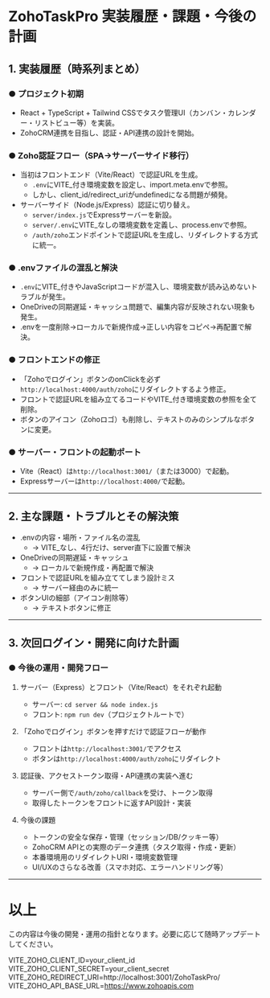 # ZohoTaskPro 実装履歴・課題・今後の計画

## 1. 実装履歴（時系列まとめ）

### ● プロジェクト初期
- React + TypeScript + Tailwind CSSでタスク管理UI（カンバン・カレンダー・リストビュー等）を実装。
- ZohoCRM連携を目指し、認証・API連携の設計を開始。

### ● Zoho認証フロー（SPA→サーバーサイド移行）
- 当初はフロントエンド（Vite/React）で認証URLを生成。
  - `.env`にVITE_付き環境変数を設定し、import.meta.envで参照。
  - しかし、client_id/redirect_uriがundefinedになる問題が頻発。
- サーバーサイド（Node.js/Express）認証に切り替え。
  - `server/index.js`でExpressサーバーを新設。
  - `server/.env`にVITE_なしの環境変数を定義し、process.envで参照。
  - `/auth/zoho`エンドポイントで認証URLを生成し、リダイレクトする方式に統一。

### ● .envファイルの混乱と解決
- `.env`にVITE_付きやJavaScriptコードが混入し、環境変数が読み込めないトラブルが発生。
- OneDriveの同期遅延・キャッシュ問題で、編集内容が反映されない現象も発生。
- .envを一度削除→ローカルで新規作成→正しい内容をコピペ→再配置で解決。

### ● フロントエンドの修正
- 「Zohoでログイン」ボタンのonClickを必ず`http://localhost:4000/auth/zoho`にリダイレクトするよう修正。
- フロントで認証URLを組み立てるコードやVITE_付き環境変数の参照を全て削除。
- ボタンのアイコン（Zohoロゴ）も削除し、テキストのみのシンプルなボタンに変更。

### ● サーバー・フロントの起動ポート
- Vite（React）は`http://localhost:3001/`（または3000）で起動。
- Expressサーバーは`http://localhost:4000/`で起動。

---

## 2. 主な課題・トラブルとその解決策

- .envの内容・場所・ファイル名の混乱
  - → VITE_なし、4行だけ、server直下に設置で解決
- OneDriveの同期遅延・キャッシュ
  - → ローカルで新規作成・再配置で解決
- フロントで認証URLを組み立ててしまう設計ミス
  - → サーバー経由のみに統一
- ボタンUIの細部（アイコン削除等）
  - → テキストボタンに修正

---

## 3. 次回ログイン・開発に向けた計画

### ● 今後の運用・開発フロー

1. サーバー（Express）とフロント（Vite/React）をそれぞれ起動
   - サーバー: `cd server && node index.js`
   - フロント: `npm run dev`（プロジェクトルートで）

2. 「Zohoでログイン」ボタンを押すだけで認証フローが動作
   - フロントは`http://localhost:3001/`でアクセス
   - ボタンは`http://localhost:4000/auth/zoho`にリダイレクト

3. 認証後、アクセストークン取得・API連携の実装へ進む
   - サーバー側で`/auth/zoho/callback`を受け、トークン取得
   - 取得したトークンをフロントに返すAPI設計・実装

4. 今後の課題
   - トークンの安全な保存・管理（セッション/DB/クッキー等）
   - ZohoCRM APIとの実際のデータ連携（タスク取得・作成・更新）
   - 本番環境用のリダイレクトURI・環境変数管理
   - UI/UXのさらなる改善（スマホ対応、エラーハンドリング等）

---

# 以上

この内容は今後の開発・運用の指針となります。必要に応じて随時アップデートしてください。

VITE_ZOHO_CLIENT_ID=your_client_id
VITE_ZOHO_CLIENT_SECRET=your_client_secret
VITE_ZOHO_REDIRECT_URI=http://localhost:3001/ZohoTaskPro/
VITE_ZOHO_API_BASE_URL=https://www.zohoapis.com 